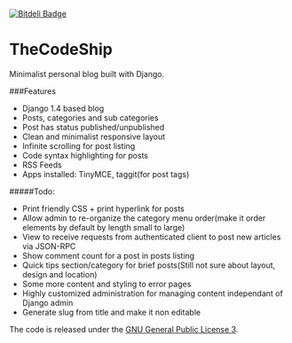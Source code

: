 [![Bitdeli Badge](https://d2weczhvl823v0.cloudfront.net/aymanfarhat/thecodeship/trend.png)](https://bitdeli.com/free "Bitdeli Badge")

TheCodeShip
===========

Minimalist personal blog built with Django.

###Features
+ Django 1.4 based blog
+ Posts, categories and sub categories
+ Post has status published/unpublished
+ Clean and minimalist responsive layout
+ Infinite scrolling for post listing
+ Code syntax highlighting for posts
+ RSS Feeds
+ Apps installed: TinyMCE, taggit(for post tags)

#####Todo:
+ Print friendly CSS + print hyperlink for posts
+ Allow admin to re-organize the category menu order(make it order elements by default by length small to large)
+ View to receive requests from authenticated client to post new articles via JSON-RPC
+ Show comment count for a post in posts listing
+ Quick tips section/category for brief posts(Still not sure about layout, design and location)
+ Some more content and styling to error pages
+ Highly customized administration for managing content independant of Django admin
+ Generate slug from title and make it non editable

The code is released under the [GNU General Public License 3](http://www.gnu.org/copyleft/gpl.html).

